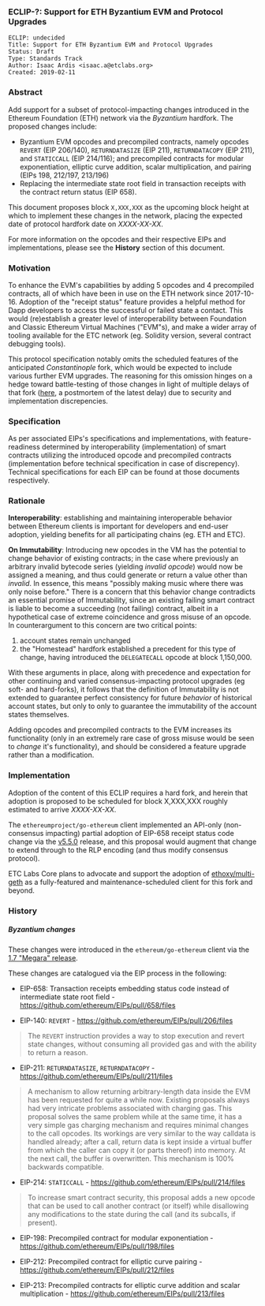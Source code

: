 ### ECLIP-?: Support for ETH Byzantium EVM and Protocol Upgrades

    ECLIP: undecided
    Title: Support for ETH Byzantium EVM and Protocol Upgrades
    Status: Draft
    Type: Standards Track
    Author: Isaac Ardis <isaac.a@etclabs.org>
    Created: 2019-02-11

### Abstract

Add support for a subset of protocol-impacting changes introduced in the Ethereum Foundation (ETH) network via the _Byzantium_ hardfork. The proposed changes include:

- Byzantium EVM opcodes and precompiled contracts, namely opcodes `REVERT` (EIP 206/140), `RETURNDATASIZE` (EIP 211), `RETURNDATACOPY` (EIP 211), and `STATICCALL` (EIP 214/116); and precompiled contracts for modular exponentiation, elliptic curve addition, scalar multiplication, and pairing (EIPs 198, 212/197, 213/196)
- Replacing the intermediate state root field in transaction receipts with the contract return status (EIP 658).

This document proposes block `X,XXX,XXX` as the upcoming block height at which to implement these changes in the network, placing the expected date of protocol hardfork date on _XXXX-XX-XX_.

For more information on the opcodes and their respective EIPs and implementations, please see the __History__ section of this document.

### Motivation

To enhance the EVM's capabilities by adding 5 opcodes and 4 precompiled contracts, all of which have been in use on the ETH network since 2017-10-16. Adoption of the "receipt status" feature provides a helpful method for Dapp developers to access the successful or failed state a contact. This would (re)establish a greater level of interoperability between Foundation and Classic Ethereum Virtual Machines ("EVM"s), and make a wider array of tooling available for the ETC network (eg. Solidity version, several contract debugging tools).

This protocol specification notably omits the scheduled features of the anticipated _Constantinople_ fork, which would be expected to include various further EVM upgrades. The reasoning for this omission hinges on a hedge toward battle-testing of those changes in light of multiple delays of that fork ([here](https://medium.com/ethereum-cat-herders/a-post-mortem-report-the-constantinople-ethereum-hard-fork-postponement-dd780d7ae63d), a postmortem of the latest delay)  due to security and implementation discrepencies.

### Specification

As per associated EIPs's specifications and implementations, with feature-readiness determined by interoperability (implementation) of smart contracts utilizing the introduced opcode and precompiled contracts (implementation before technical specification in case of discrepency). Technical specifications for each EIP can be found at those documents respectively.

### Rationale

__Interoperability__: establishing and maintaining interoperable behavior between Ethereum clients is important for developers and end-user adoption, yielding benefits for all participating chains (eg. ETH and ETC).

__On Immutability__: Introducing new opcodes in the VM has the potential to change behavior of existing contracts; in the case where previously an arbitrary invalid bytecode series (yielding _invalid opcode_) would now be assigned a meaning, and thus could generate or return a value other than _invalid_. In essence, this means "possibly making music where there was only noise before." There is a concern that this behavior change contradicts an essential promise of Immutability, since an existing failing smart contract is liable to become a succeeding (not failing) contract, albeit in a hypothetical case of extreme coincidence and gross misuse of an opcode. In counterargument to this concern are two critical points:

1. account states remain unchanged
2. the "Homestead" hardfork established a precedent for this type of change, having introduced the `DELEGATECALL` opcode at block 1,150,000.

With these arguments in place, along with precedence and expectation for other continuing and varied consensus-impacting protocol upgrades (eg soft- and hard-forks), it follows that the definition of Immutability is not extended to guarantee perfect consistency for future _behavior_ of historical account states, but only to only to guarantee the immutability of the account states themselves.

Adding opcodes and precompiled contracts to the EVM increases its functionality (only in an extremely rare case of gross misuse would be seen to _change_ it's functionality), and should be considered a feature upgrade rather than a modification. 

### Implementation

Adoption of the content of this ECLIP requires a hard fork, and herein that adoption is proposed to be scheduled for block X,XXX,XXX roughly estimated to arrive _XXXX-XX-XX_.

The `ethereumproject/go-ethereum` client implemented an API-only (non-consensus impacting) partial adoption of EIP-658 receipt status code change via the [v5.5.0](https://github.com/ethereumproject/go-ethereum/releases/tag/v5.5.0) release, and this proposal would augment that change to extend through to the RLP encoding (and thus modify consensus protocol).

ETC Labs Core plans to advocate and support the adoption of [ethoxy/multi-geth](https://github.com/ethoxy/multi-geth) as a fully-featured and maintenance-scheduled client for this fork and beyond.

### History

##### Byzantium changes

These changes were introduced in the `ethereum/go-ethereum` client via the [1.7 "Megara" release](https://github.com/ethereum/go-ethereum/releases/tag/v1.7.0).

These changes are catalogued via the EIP process in the following:

- EIP-658: Transaction receipts embedding status code instead of intermediate state root field - https://github.com/ethereum/EIPs/pull/658/files

- EIP-140: `REVERT` - https://github.com/ethereum/EIPs/pull/206/files

> The `REVERT` instruction provides a way to stop execution and revert state changes, without consuming all provided gas and with the ability to return a reason.


- EIP-211: `RETURNDATASIZE`, `RETURNDATACOPY` - https://github.com/ethereum/EIPs/pull/211/files

> A mechanism to allow returning arbitrary-length data inside the EVM has been requested for quite a while now. Existing proposals always had very intricate problems associated with charging gas. This proposal solves the same problem while at the same time, it has a very simple gas charging mechanism and requires minimal changes to the call opcodes. Its workings are very similar to the way calldata is handled already; after a call, return data is kept inside a virtual buffer from which the caller can copy it (or parts thereof) into memory. At the next call, the buffer is overwritten. This mechanism is 100% backwards compatible.


- EIP-214: `STATICCALL` - https://github.com/ethereum/EIPs/pull/214/files

> To increase smart contract security, this proposal adds a new opcode that can be used to call another contract (or itself) while disallowing any modifications to the state during the call (and its subcalls, if present).

- EIP-198: Precompiled contract for modular exponentiation - https://github.com/ethereum/EIPs/pull/198/files

- EIP-212: Precompiled contract for elliptic curve pairing - https://github.com/ethereum/EIPs/pull/212/files

- EIP-213: Precompiled contracts for elliptic curve addition and scalar multiplication - https://github.com/ethereum/EIPs/pull/213/files
